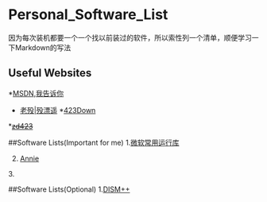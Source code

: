 # Personal_Software_List
因为每次装机都要一个一个找以前装过的软件，所以索性列一个清单，顺便学习一下Markdown的写法
## Useful Websites
*[MSDN,我告诉你](https://msdn.itellyou.cn/)


* [老殁|殁漂遥](https://www.laomoit.com)
*[423Down](https://www.423down.com/)


*~~[zd423](http://www.zdfans.com/)~~

##Software Lists(Important for me)
1.[微软常用运行库](https://www.423down.com/?s=%E5%BE%AE%E8%BD%AF%E5%B8%B8%E7%94%A8%E8%BF%90%E8%A1%8C%E5%BA%93)


2. [Annie](https://github.com/iawia002/annie/releases)


3.[]()

##Software Lists(Optional)
1.[DISM++](http://www.chuyu.me/zh-Hans/index.html)
